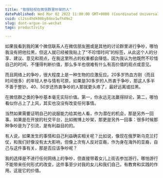 ```yaml
---
title: "我很轻视在微信群里吵架的人"
datePublished: Wed Mar 02 2022 11:00:00 GMT+0000 (Coordinated Universal Time)
cuid: cl2ss4hdk00by8dnv1wfh49x2
slug: dont-argue-in-wechat
tags: productivity

---
```


如果我看到我的某个微信联系人在微信朋友圈或是其他的讨论群里进行争吵，哪怕我没有把他拉黑，但这人就已经被我贴上了“不珍惜时间”的标签，从此这个人的分享、建议、意见和观点，在我这里所占的权重都会降低，因为我认为他既然不珍惜自己的时间，不懂得判断价值，那么多半也很难有什么有高价值的观点或意见。

而且网络上的争吵，很大程度上是一种生物的应激反应。20多岁热血方刚（而且时间很多）的年轻人参与情有可原，如果是30多岁的人热衷于争吵，那这人多半不善于整钞。40、50岁还热衷争吵的人那就更头疼了，最好远离或拉黑。

在微信群之类的争吵基本毫无实际价值。第一，你永远无法赢得辩论，第二，哪怕看似你占上了上风，其实也没没有改变任何事情。

当然如果需要证明自己的说服能力给其他人看，作为潜在的机会，那是另外一回事。如果是在开放的社交平台，比如微博上吵架，那更是另外一回事：很多时候那种争吵是为了引流，是有利益目的的。

有人说，如果发生的事情和自己利益确实相关呢？比如说，像现在俄罗斯乌克兰打仗，和我们好像没有太大影响，但像上次有人反对亚裔，作为身在海外的亚裔，自己与这件事有关，那是否应该争吵呢？

我的选择是不进行任何网络上的争吵，但直接带着女儿上街去参加游行。哪怕游行不能带来任何形式的改变，这件事至少对我的女儿和我们自己，有教育和实践的作用。这是它的价值。